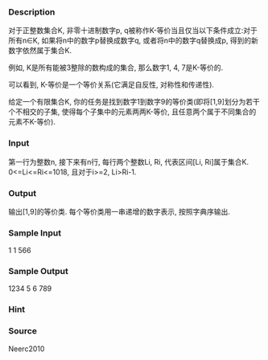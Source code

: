 
### Description
对于正整数集合K, 非零十进制数字p, q被称作K-等价当且仅当以下条件成立:对于所有n∈K, 如果将n中的数字p替换成数字q, 或者将n中的数字q替换成p, 得到的新数字依然属于集合K.

例如, K是所有能被3整除的数构成的集合, 那么数字1, 4, 7是K-等价的.

可以看到, K-等价是一个等价关系(它满足自反性, 对称性和传递性).

给定一个有限集合K, 你的任务是找到数字1到数字9的等价类(即将[1,9]划分为若干个不相交的子集, 使得每个子集中的元素两两K-等价, 且任意两个属于不同集合的元素不K-等价).


### Input
第一行为整数n, 接下来有n行, 每行两个整数Li, Ri, 代表区间[Li, Ri]属于集合K. 0<=Li<=Ri<=1018, 且对于i>=2, Li>Ri-1.


### Output
输出[1,9]的等价类. 每个等价类用一串递增的数字表示, 按照字典序输出.

### Sample Input
1
1 566

### Sample Output
1234
5
6
789

### Hint

### Source
Neerc2010